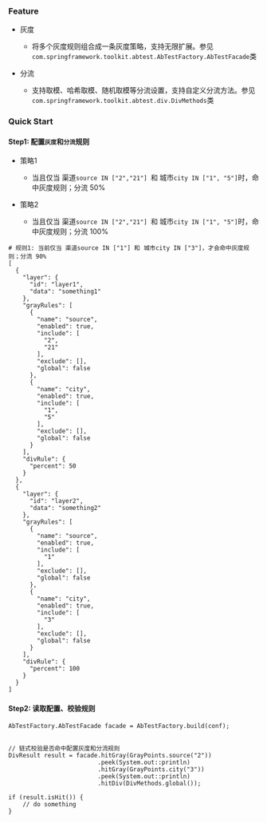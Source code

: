 ### Feature
- 灰度
    - 将多个灰度规则组合成一条灰度策略，支持无限扩展。参见`com.springframework.toolkit.abtest.AbTestFactory.AbTestFacade`类

- 分流
    - 支持取模、哈希取模、随机取模等分流设置，支持自定义分流方法。参见`com.springframework.toolkit.abtest.div.DivMethods`类


### Quick Start
#### Step1: 配置`灰度`和`分流`规则

- 策略1
    - 当且仅当 渠道`source IN ["2","21"] `和 城市`city IN ["1", "5"]`时，命中灰度规则；分流 50%

- 策略2
    - 当且仅当 渠道`source IN ["2","21"] `和 城市`city IN ["1", "5"]`时，命中灰度规则；分流 100%

```
# 规则1: 当前仅当 渠道source IN ["1"] 和 城市city IN ["3"]，才会命中灰度规则；分流 90%
[
  {
    "layer": {
      "id": "layer1",
      "data": "something1"
    },
    "grayRules": [
      {
        "name": "source",
        "enabled": true,
        "include": [
          "2",
          "21"
        ],
        "exclude": [],
        "global": false
      },
      {
        "name": "city",
        "enabled": true,
        "include": [
          "1",
          "5"
        ],
        "exclude": [],
        "global": false
      }
    ],
    "divRule": {
      "percent": 50
    }
  },
  {
    "layer": {
      "id": "layer2",
      "data": "something2"
    },
    "grayRules": [
      {
        "name": "source",
        "enabled": true,
        "include": [
          "1"
        ],
        "exclude": [],
        "global": false
      },
      {
        "name": "city",
        "enabled": true,
        "include": [
          "3"
        ],
        "exclude": [],
        "global": false
      }
    ],
    "divRule": {
      "percent": 100
    }
  }
]
```

#### Step2: 读取配置、校验规则


```
AbTestFactory.AbTestFacade facade = AbTestFactory.build(conf);  
  

// 链式校验是否命中配置灰度和分流规则
DivResult result = facade.hitGray(GrayPoints.source("2"))
                         .peek(System.out::println)
                         .hitGray(GrayPoints.city("3"))
                         .peek(System.out::println)
                         .hitDiv(DivMethods.global());

if (result.isHit()) {
    // do something
}                              
```
